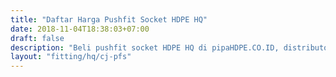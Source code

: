 ```yaml
---
title: "Daftar Harga Pushfit Socket HDPE HQ"
date: 2018-11-04T18:38:03+07:00
draft: false
description: "Beli pushfit socket HDPE HQ di pipaHDPE.CO.ID, distributor pipa HDPE dan fitting HDPE murah."
layout: "fitting/hq/cj-pfs"
---
```


